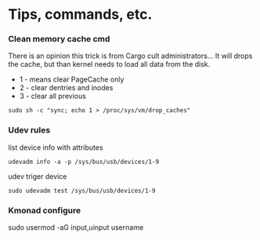 # Tips, commands, etc.

### Clean memory cache cmd 
There is an opinion this trick is from Cargo cult administrators... It will drops the cache, but than kernel needs to load all data from the disk.
- 1 - means clear PageCache only
- 2 - clear dentries and inodes
- 3 - clear all previous
```
sudo sh -c "sync; echo 1 > /proc/sys/vm/drop_caches"
```
### Udev rules

list device info with attributes
```
udevadm info -a -p /sys/bus/usb/devices/1-9
```
udev triger device
```
sudo udevadm test /sys/bus/usb/devices/1-9
```
### Kmonad configure
sudo usermod -aG input,uinput username

